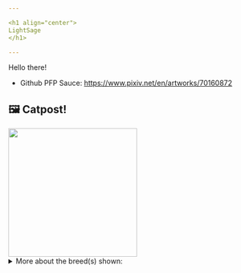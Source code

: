 ```yaml
---

<h1 align="center">
LightSage
</h1>

---
```


Hello there!


- Github PFP Sauce: https://www.pixiv.net/en/artworks/70160872


## 🖼️ Catpost!

<sub>
    <img src="https://cdn2.thecatapi.com/images/uGWCE3F8u.jpg" height="256">
</sub>


<details>
<summary>More about the breed(s) shown:</summary>

Breed: Selkirk Rex

Description: The Selkirk Rex is an incredibly patient, loving, and tolerant breed. The Selkirk also has a silly side and is sometimes described as clownish. She loves being a lap cat and will be happy to chat with you in a quiet voice if you talk to her. 

Links:
<ul>
  <li>CFA http://cfa.org/Breeds/BreedsSthruT/SelkirkRex.aspx</li>
  <li>Wikipedia https://en.wikipedia.org/wiki/Selkirk_Rex</li>
</ul> 

</details>
